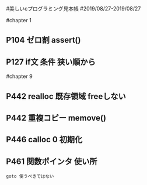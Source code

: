 #美しいcプログラミング見本帳
#2019/08/27-2019/08/27

#chapter 1

P104
	ゼロ割 assert()	
--- 
P127
	if文 条件 狭い順から
--- 

#chapter 9

P442
	realloc 既存領域 freeしない
--- 
P442
	重複コピー memove()
--- 
P446
	calloc 0 初期化
--- 
P461
	関数ポインタ 使い所
---

	goto 使うべきではない

